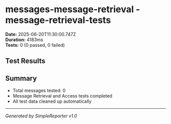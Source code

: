 # messages-message-retrieval - message-retrieval-tests

**Date:** 2025-06-20T11:30:00.747Z  
**Duration:** 4183ms  
**Tests:** 0 (0 passed, 0 failed)

## Test Results



## Summary

- Total messages tested: 0
- Message Retrieval and Access tests completed
- All test data cleaned up automatically

---
*Generated by SimpleReporter v1.0*
